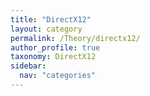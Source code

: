 ```yaml
---
title: "DirectX12"
layout: category
permalink: /Theory/directx12/
author_profile: true
taxonomy: DirectX12
sidebar:
  nav: "categories"
---
```

